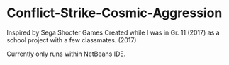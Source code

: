 # Conflict-Strike-Cosmic-Aggression
Inspired by Sega Shooter Games
Created while I was in Gr. 11 (2017) as a school project with a few classmates. (2017)

Currently only runs within NetBeans IDE.

